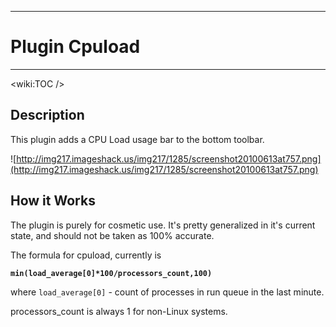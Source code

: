 
---

# Plugin Cpuload #

---




&lt;wiki:TOC /&gt;



## Description ##

This plugin adds a CPU Load usage bar to the bottom toolbar.

![http://img217.imageshack.us/img217/1285/screenshot20100613at757.png](http://img217.imageshack.us/img217/1285/screenshot20100613at757.png)

## How it Works ##

The plugin is purely for cosmetic use.  It's pretty generalized in it's current state, and should not be taken as 100% accurate.


The formula for cpuload, currently is

**`min(load_average[0]*100/processors_count,100)`**

where `load_average[0]` - count of processes in run queue in the last
minute.

processors\_count is always 1 for non-Linux systems.